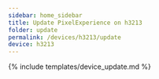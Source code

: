 ```yaml
---
sidebar: home_sidebar
title: Update PixelExperience on h3213
folder: update
permalink: /devices/h3213/update
device: h3213
---
```

{% include templates/device_update.md %}
